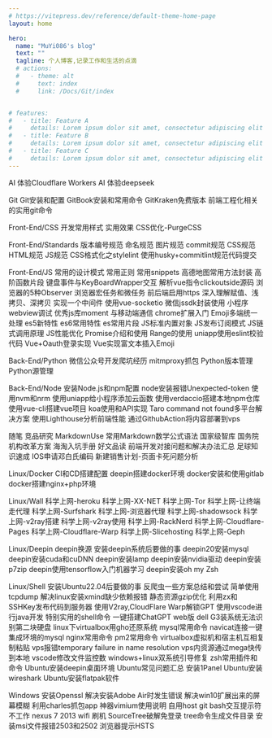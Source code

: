 ```yaml
---
# https://vitepress.dev/reference/default-theme-home-page
layout: home

hero:
  name: "MuYi086's blog"
  text: ""
  tagline: 个人博客,记录工作和生活的点滴
  # actions:
  #   - theme: alt
  #     text: index
  #     link: /Docs/Git/index


# features:
#   - title: Feature A
#     details: Lorem ipsum dolor sit amet, consectetur adipiscing elit
#   - title: Feature B
#     details: Lorem ipsum dolor sit amet, consectetur adipiscing elit
#   - title: Feature C
#     details: Lorem ipsum dolor sit amet, consectetur adipiscing elit
---
```

<script setup>
import { ref } from 'vue'
const rowWrapVal = ref(true)
</script>

<!-- AI -->
<a-divider orientation="left">AI</a-divider>
<a-row justify="start">
  <a-button href="/Docs/AI/体验Cloudflare Workers AI">体验Cloudflare Workers AI</a-button>
  <a-button href="/Docs/AI/体验deepseek">体验deepseek</a-button>
</a-row>

<!-- Git -->
<a-divider orientation="left">Git</a-divider>
<a-row justify="start">
  <a-button href="/Docs/Git/Git安装和配置">Git安装和配置</a-button>
  <a-button href="/Docs/Git/GitBook安装和常用命令">GitBook安装和常用命令</a-button>
  <a-button href="/Docs/Git/GitKraken免费版本">GitKraken免费版本</a-button>
  <a-button href="/Docs/Git/前端工程化相关的实用git命令">前端工程化相关的实用git命令</a-button>
</a-row>

<!-- Front-End/CSS -->
<a-divider orientation="left">Front-End/CSS</a-divider>
<a-row justify="start">
  <a-button href="/Docs/Front-End/CSS/开发常用样式">开发常用样式</a-button>
  <a-button href="/Docs/Front-End/CSS/实用效果">实用效果</a-button>
  <a-button href="/Docs/Front-End/CSS/CSS优化-PurgeCSS">CSS优化-PurgeCSS</a-button>
</a-row>

<!-- Front-End/Standards -->
<a-divider orientation="left">Front-End/Standards</a-divider>
<a-row justify="start">
  <a-button href="/Docs/Front-End/Standards/版本编号规范">版本编号规范</a-button>
  <a-button href="/Docs/Front-End/Standards/命名规范">命名规范</a-button>
  <a-button href="/Docs/Front-End/Standards/图片规范">图片规范</a-button>
  <a-button href="/Docs/Front-End/Standards/commit规范">commit规范</a-button>
  <a-button href="/Docs/Front-End/Standards/CSS规范">CSS规范</a-button>
  <a-button href="/Docs/Front-End/Standards/HTML规范">HTML规范</a-button>
  <a-button href="/Docs/Front-End/Standards/JS规范">JS规范</a-button>
  <a-button href="/Docs/Front-End/Standards/CSS格式化之stylelint">CSS格式化之stylelint</a-button>
  <a-button href="/Docs/Front-End/Standards/使用husky+commitlint规范代码提交">使用husky+commitlint规范代码提交</a-button>
</a-row>

<!-- Front-End/JS -->
<a-divider orientation="left">Front-End/JS</a-divider>
<a-row justify="start">
  <a-button href="/Docs/Front-End/JS/常用的设计模式">常用的设计模式</a-button>
  <a-button href="/Docs/Front-End/JS/常用正则">常用正则</a-button>
  <a-button href="/Docs/Front-End/JS/常用snippets">常用snippets</a-button>
  <a-button href="/Docs/Front-End/JS/高德地图常用方法封装">高德地图常用方法封装</a-button>
  <a-button href="/Docs/Front-End/JS/高阶函数片段">高阶函数片段</a-button>
  <a-button href="/Docs/Front-End/JS/键盘事件与KeyBoardWrapper交互">键盘事件与KeyBoardWrapper交互</a-button>
  <a-button href="/Docs/Front-End/JS/解析vue指令clickoutside源码">解析vue指令clickoutside源码</a-button>
  <a-button href="/Docs/Front-End/JS/浏览器的5种Observer">浏览器的5种Observer</a-button>
  <a-button href="/Docs/Front-End/JS/浏览器宏任务和微任务">浏览器宏任务和微任务</a-button>
  <a-button href="/Docs/Front-End/JS/前后端启用https">前后端启用https</a-button>
  <a-button href="/Docs/Front-End/JS/深入理解赋值、浅拷贝、深拷贝">深入理解赋值、浅拷贝、深拷贝</a-button>
  <a-button href="/Docs/Front-End/JS/实现一个中间件">实现一个中间件</a-button>
  <a-button href="/Docs/Front-End/JS/使用vue-socketio">使用vue-socketio</a-button>
  <a-button href="/Docs/Front-End/JS/微信jssdk封装使用">微信jssdk封装使用</a-button>
  <a-button href="/Docs/Front-End/JS/小程序webview调试">小程序webview调试</a-button>
  <a-button href="/Docs/Front-End/JS/优秀js库moment">优秀js库moment</a-button>
  <a-button href="/Docs/Front-End/JS/与移动端通信">与移动端通信</a-button>
  <a-button href="/Docs/Front-End/JS/chrome扩展入门">chrome扩展入门</a-button>
  <a-button href="/Docs/Front-End/JS/Emoji多端统一处理">Emoji多端统一处理</a-button>
  <a-button href="/Docs/Front-End/JS/es5新特性">es5新特性</a-button>
  <a-button href="/Docs/Front-End/JS/es6常用特性">es6常用特性</a-button>
  <a-button href="/Docs/Front-End/JS/es常用片段">es常用片段</a-button>
  <a-button href="/Docs/Front-End/JS/JS标准内置对象">JS标准内置对象</a-button>
  <a-button href="/Docs/Front-End/JS/JS发布订阅模式">JS发布订阅模式</a-button>
  <a-button href="/Docs/Front-End/JS/JS链式调用原理">JS链式调用原理</a-button>
  <a-button href="/Docs/Front-End/JS/JS性能优化">JS性能优化</a-button>
  <a-button href="/Docs/Front-End/JS/Promise介绍和使用">Promise介绍和使用</a-button>
  <a-button href="/Docs/Front-End/JS/Range的使用">Range的使用</a-button>
  <a-button href="/Docs/Front-End/JS/uniapp使用eslint校验代码">uniapp使用eslint校验代码</a-button>
  <a-button href="/Docs/Front-End/JS/Vue+Oauth登录实现">Vue+Oauth登录实现</a-button>
  <a-button href="/Docs/Front-End/JS/Vue实现富文本插入Emoji">Vue实现富文本插入Emoji</a-button>
</a-row>

<!-- Back-End/Python -->
<a-divider orientation="left">Back-End/Python</a-divider>
<a-row justify="start">
  <a-button href="/Docs/Back-End/Python/微信公众号开发爬坑经历">微信公众号开发爬坑经历</a-button>
  <a-button href="/Docs/Back-End/Python/mitmproxy抓包">mitmproxy抓包</a-button>
  <a-button href="/Docs/Back-End/Python/Python版本管理">Python版本管理</a-button>
  <a-button href="/Docs/Back-End/Python/Python源管理">Python源管理</a-button>
</a-row>

<!-- Back-End/Node -->
<a-divider orientation="left">Back-End/Node</a-divider>
<a-row justify="start">
  <a-button href="/Docs/Back-End/Node/安装Node.js和npm配置">安装Node.js和npm配置</a-button>
  <a-button href="/Docs/Back-End/Node/node安装报错Unexpected-token">node安装报错Unexpected-token</a-button>
  <a-button href="/Docs/Back-End/Node/使用nvm和nrm">使用nvm和nrm</a-button>
  <a-button href="/Docs/Back-End/Node/使用uniapp给小程序添加云函数">使用uniapp给小程序添加云函数</a-button>
  <a-button href="/Docs/Back-End/Node/使用verdaccio搭建本地npm仓库">使用verdaccio搭建本地npm仓库</a-button>
  <a-button href="/Docs/Back-End/Node/使用vue-cli搭建vue项目">使用vue-cli搭建vue项目</a-button>
  <a-button href="/Docs/Back-End/Node/koa使用和API实现">koa使用和API实现</a-button>
  <a-button href="/Docs/Back-End/Node/Taro command not found多平台解决方案">Taro command not found多平台解决方案</a-button>
  <a-button href="/Docs/Back-End/Node/使用Lighthouse分析前端性能">使用Lighthouse分析前端性能</a-button>
  <a-button href="/Docs/Back-End/Node/通过GithubAction将内容部署到vps">通过GithubAction将内容部署到vps</a-button>
</a-row>

<!-- Essay -->
<a-divider orientation="left">随笔</a-divider>
<a-row justify="start">
  <a-button href="/Docs/Essay/竞品研究">竞品研究</a-button>
  <a-button href="/Docs/Essay/MarkdownUse">MarkdownUse</a-button>
  <a-button href="/Docs/Essay/常用Markdown数学公式语法">常用Markdown数学公式语法</a-button>
  <a-button href="/Docs/Essay/国家级智库">国家级智库</a-button>
  <a-button href="/Docs/Essay/国务院机构改革方案">国务院机构改革方案</a-button>
  <a-button href="/Docs/Essay/海淘入坑手册">海淘入坑手册</a-button>
  <a-button href="/Docs/Essay/好文品读">好文品读</a-button>
  <a-button href="/Docs/Essay/前端开发对接问题和解决办法汇总">前端开发对接问题和解决办法汇总</a-button>
  <a-button href="/Docs/Essay/足球知识速成">足球知识速成</a-button>
  <a-button href="/Docs/Essay/IOS申请邓白氏编码">IOS申请邓白氏编码</a-button>
  <a-button href="/Docs/Essay/新建销售计划-页面卡死问题分析">新建销售计划-页面卡死问题分析</a-button>
</a-row>

<!-- Linux/Docker -->
<a-divider orientation="left">Linux/Docker</a-divider>
<a-row justify="start">
  <a-button href="/Docs/Linux/Docker/CI和CD搭建配置">CI和CD搭建配置</a-button>
  <a-button href="/Docs/Linux/Docker/deepin搭建docker环境">deepin搭建docker环境</a-button>
  <a-button href="/Docs/Linux/Docker/docker安装和使用gitlab">docker安装和使用gitlab</a-button>
  <a-button href="/Docs/Linux/Docker/docker搭建nginx+php环境">docker搭建nginx+php环境</a-button>
</a-row>

<!-- Linux/Wall -->
<a-divider orientation="left">Linux/Wall</a-divider>
<a-row justify="start">
  <a-button href="/Docs/Linux/Wall/科学上网-heroku">科学上网-heroku</a-button>
  <a-button href="/Docs/Linux/Wall/科学上网-XX-NET">科学上网-XX-NET</a-button>
  <a-button href="/Docs/Linux/Wall/科学上网-Tor">科学上网-Tor</a-button>
  <a-button href="/Docs/Linux/Wall/科学上网-让终端走代理">科学上网-让终端走代理</a-button>
  <a-button href="/Docs/Linux/Wall/科学上网-Surfshark">科学上网-Surfshark</a-button>
  <a-button href="/Docs/Linux/Wall/科学上网-浏览器代理">科学上网-浏览器代理</a-button>
  <a-button href="/Docs/Linux/Wall/科学上网-shadowsock">科学上网-shadowsock</a-button>
  <a-button href="/Docs/Linux/Wall/科学上网-v2ray搭建">科学上网-v2ray搭建</a-button>
  <a-button href="/Docs/Linux/Wall/科学上网-v2ray使用">科学上网-v2ray使用</a-button>
  <a-button href="/Docs/Linux/Wall/科学上网-RackNerd">科学上网-RackNerd</a-button>
  <a-button href="/Docs/Linux/Wall/科学上网-Cloudflare-Pages">科学上网-Cloudflare-Pages</a-button>
  <a-button href="/Docs/Linux/Wall/科学上网-Cloudflare-Warp">科学上网-Cloudflare-Warp</a-button>
  <a-button href="/Docs/Linux/Wall/科学上网-Slicehosting">科学上网-Slicehosting</a-button>
  <a-button href="/Docs/Linux/Wall/科学上网-Geph">科学上网-Geph</a-button>
</a-row>

<!-- Linux/Deepin -->
<a-divider orientation="left">Linux/Deepin</a-divider>
<a-row justify="start">
  <a-button href="/Docs/Linux/Deepin/deepin换源">deepin换源</a-button>
  <a-button href="/Docs/Linux/Deepin/安装deepin系统后要做的事">安装deepin系统后要做的事</a-button>
  <a-button href="/Docs/Linux/Deepin/deepin20安装mysql">deepin20安装mysql</a-button>
  <a-button href="/Docs/Linux/Deepin/deepin安装cuda和cuDNN">deepin安装cuda和cuDNN</a-button>
  <a-button href="/Docs/Linux/Deepin/deepin安装lamp">deepin安装lamp</a-button>
  <a-button href="/Docs/Linux/Deepin/deepin安装nvidia驱动">deepin安装nvidia驱动</a-button>
  <a-button href="/Docs/Linux/Deepin/deepin安装p7zip">deepin安装p7zip</a-button>
  <a-button href="/Docs/Linux/Deepin/deepin使用tensorflow入门机器学习">deepin使用tensorflow入门机器学习</a-button>
  <a-button href="/Docs/Linux/Deepin/deepin安装oh my Zsh">deepin安装oh my Zsh</a-button>
</a-row>

<!-- Linux/Shell -->
<a-divider orientation="left">Linux/Shell</a-divider>
<a-row justify="start">
  <a-button href="/Docs/Linux/Shell/安装Ubuntu22.04后要做的事">安装Ubuntu22.04后要做的事</a-button>
  <a-button href="/Docs/Linux/Shell/反爬虫一些方案总结和尝试">反爬虫一些方案总结和尝试</a-button>
  <a-button href="/Docs/Linux/Shell/简单使用tcpdump">简单使用tcpdump</a-button>
  <a-button href="/Docs/Linux/Shell/解决linux安装xmind缺少依赖报错">解决linux安装xmind缺少依赖报错</a-button>
  <a-button href="/Docs/Linux/Shell/静态资源gzip优化">静态资源gzip优化</a-button>
  <a-button href="/Docs/Linux/Shell/利用zx和SSHKey发布代码到服务器">利用zx和SSHKey发布代码到服务器</a-button>
  <a-button href="/Docs/Linux/Shell/使用V2ray,CloudFlare Warp解锁GPT">使用V2ray,CloudFlare Warp解锁GPT</a-button>
  <a-button href="/Docs/Linux/Shell/使用vscode进行java开发">使用vscode进行java开发</a-button>
  <a-button href="/Docs/Linux/Shell/特别实用的shell命令">特别实用的shell命令</a-button>
  <a-button href="/Docs/Linux/Shell/一键搭建ChatGPT web版">一键搭建ChatGPT web版</a-button>
  <a-button href="/Docs/Linux/Shell/dell G3装系统无法识别第二块硬盘">dell G3装系统无法识别第二块硬盘</a-button>
  <a-button href="/Docs/Linux/Shell/linux下virtualbox用gho还原系统">linux下virtualbox用gho还原系统</a-button>
  <a-button href="/Docs/Linux/Shell/mysql常用命令">mysql常用命令</a-button>
  <a-button href="/Docs/Linux/Shell/navicat连接一键集成环境的mysql">navicat连接一键集成环境的mysql</a-button>
  <a-button href="/Docs/Linux/Shell/nginx常用命令">nginx常用命令</a-button>
  <a-button href="/Docs/Linux/Shell/pm2常用命令">pm2常用命令</a-button>
  <a-button href="/Docs/Linux/Shell/virtualbox虚拟机和宿主机互相复制粘贴">virtualbox虚拟机和宿主机互相复制粘贴</a-button>
  <a-button href="/Docs/Linux/Shell/vps报错temporary failure in name resolution">vps报错temporary failure in name resolution</a-button>
  <a-button href="/Docs/Linux/Shell/vps内资源通过mega快传到本地">vps内资源通过mega快传到本地</a-button>
  <a-button href="/Docs/Linux/Shell/vscode修改文件监控数">vscode修改文件监控数</a-button>
  <a-button href="/Docs/Linux/Shell/windows+linux双系统引导修复">windows+linux双系统引导修复</a-button>
  <a-button href="/Docs/Linux/Shell/zsh常用插件和命令">zsh常用插件和命令</a-button>
  <a-button href="/Docs/Linux/Shell/Ubuntu安装deepin桌面环境">Ubuntu安装deepin桌面环境</a-button>
  <a-button href="/Docs/Linux/Shell/Ubuntu常见问题汇总">Ubuntu常见问题汇总</a-button>
  <a-button href="/Docs/Linux/Shell/安装1Panel">安装1Panel</a-button>
  <a-button href="/Docs/Linux/Shell/Ubuntu安装wireshark">Ubuntu安装wireshark</a-button>
  <a-button href="/Docs/Linux/Shell/Ubuntu安装flatpak软件">Ubuntu安装flatpak软件</a-button>
</a-row>

<!-- Windows -->
<a-divider orientation="left">Windows</a-divider>
<a-row justify="start" :wrap="rowWrapVal.value">
  <a-button href="/Docs/Windows/安装Openssl">安装Openssl</a-button>
  <a-button href="/Docs/Windows/解决安装Adobe Air时发生错误">解决安装Adobe Air时发生错误</a-button>
  <a-button href="/Docs/Windows/解决win10扩展出来的屏幕模糊">解决win10扩展出来的屏幕模糊</a-button>
  <a-button href="/Docs/Windows/利用charles抓包app">利用charles抓包app</a-button>
  <a-button href="/Docs/Windows/神器vimium使用说明">神器vimium使用说明</a-button>
  <a-button href="/Docs/Windows/自用host">自用host</a-button>
  <a-button href="/Docs/Windows/git bash交互提示符不工作">git bash交互提示符不工作</a-button>
  <a-button href="/Docs/Windows/nexus 7 2013 wifi 刷机">nexus 7 2013 wifi 刷机</a-button>
  <a-button href="/Docs/Windows/SourceTree破解免登录">SourceTree破解免登录</a-button>
  <a-button href="/Docs/Windows/tree命令生成文件目录">tree命令生成文件目录</a-button>
  <a-button href="/Docs/Windows/安装msi文件报错2503和2502">安装msi文件报错2503和2502</a-button>
  <a-button href="/Docs/Windows/浏览器提示HSTS">浏览器提示HSTS</a-button>
</a-row>
